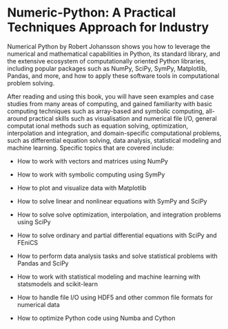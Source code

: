 <!-- 
https://link-springer-com.ezproxy.unal.edu.co/book/10.1007/978-1-4842-0553-2

-->


# Numeric-Python: A Practical Techniques Approach for Industry
 
Numerical Python by Robert Johansson shows you how to leverage the numerical and mathematical capabilities in Python, its standard library, and the extensive ecosystem of computationally oriented Python libraries, including popular packages such as NumPy, SciPy, SymPy, Matplotlib, Pandas, and more, and how to apply these software tools in computational problem solving.

After reading and using this book, you will have seen examples and case studies from many areas of computing, and gained familiarity with basic computing techniques such as array-based and symbolic computing, all-around practical skills such as visualisation and numerical file I/O, general computat
ional methods such as equation solving, optimization, interpolation and integration, and domain-specific computational problems, such as differential equation solving, data analysis, statistical modeling and machine learning. Specific topics that are covered include:
 
- How to work with vectors and matrices using NumPy

- How to work with symbolic computing using SymPy
- How to plot and visualize data with Matplotlib
- How to solve linear and nonlinear equations with SymPy and SciPy
- How to solve solve optimization, interpolation, and integration problems using SciPy
- How to solve ordinary and partial differential equations with SciPy and FEniCS
- How to perform data analysis tasks and solve statistical problems with Pandas and SciPy
- How to work with statistical modeling and machine learning with statsmodels and scikit-learn
- How to handle file I/O using HDF5 and other common file formats for numerical data
- How to optimize Python code using Numba and Cython

